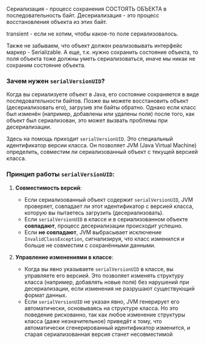 Сериализация - процесс сохранения СОСТОЯТЬ ОБЪЕКТА в последовательность байт. 
Десериализация - это процесс восстановления объекта из этих байт.

transient - если не хотим, чтобы какое-то поле сериализовалось.

Также не забываем, что объект должен реализовывать интерфейс маркер - Serializable. А еще, т.к. нужно сохранить состояние объекта, то поля объекта тоже должны уметь сериализоваться, иначе мы никак не сохраним состояние объекта.

### Зачем нужен `serialVersionUID`?

Когда вы сериализуете объект в Java, его состояние сохраняется в виде последовательности байтов. Позже вы можете восстановить объект (десериализовать его), загрузив эти байты обратно. Однако если класс был изменён (например, добавлены или удалены поля) после того, как объект был сериализован, это может вызвать проблемы при десериализации.

Здесь на помощь приходит `serialVersionUID`. Это специальный идентификатор версии класса. Он позволяет JVM (Java Virtual Machine) определить, совместим ли сериализованный объект с текущей версией класса.

### Принцип работы `serialVersionUID`:

1. **Совместимость версий**:
    
    - Если сериализованный объект содержит `serialVersionUID`, JVM проверяет, совпадает ли этот идентификатор с версией класса, которую вы пытаетесь загрузить (десериализовать).
    - Если `serialVersionUID` в классе и в сериализованном объекте **совпадают**, процесс десериализации происходит успешно.
    - Если **не совпадают**, JVM выбрасывает исключение `InvalidClassException`, сигнализируя, что класс изменился и больше не совместим с сохранёнными данными.
2. **Управление изменениями в классе**:
    
    - Когда вы явно указываете `serialVersionUID` в классе, вы управляете его версией. Это позволяет изменять структуру класса (например, добавлять новые поля) без нарушений при десериализации, если изменения не разрушают существующий формат данных.
    - Если `serialVersionUID` не указан явно, JVM генерирует его автоматически, основываясь на структуре класса. Но это поведение рискованно, так как любое изменение структуры класса (даже незначительное) приведёт к тому, что автоматически сгенерированный идентификатор изменится, и старая сериализованная версия станет несовместимой
